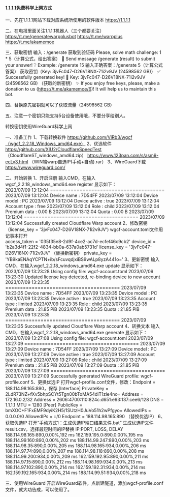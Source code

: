 #### 1.1.1.1免费科学上网方式

一、先在1.1.1.1网站下载对应系统所使用的软件版本
        https://1.1.1.1



二、在电报里面关注1.1.1.1机器人（三个都要关注）
        https://t.me/generatewarpplusbot
        https://t.me/warpplus
        https://t.me/akamemoe

三、获取密钥
        输入：/generate
        获取到验证码
        Please, solve math challenge: 1 * 5（计算公式，给出答案）
        🌇 Send message /generate (result) to submit your answer!
       ❔ Example: /generate 15
        输入正确答案：/generate 5（计算公式答案）
        获取密钥（Key: 3jvFc047-D26V18NX-71i2v9JV (24598562 GB)）
        ✅ Successfully generated key!
        🔐 Key: 3jvFc047-D26V18NX-71i2v9JV (24598562 GB) （获取的新密钥）
        ✨ If you enjoy free keys, please, make a donation to us (https://t.me/akamemoe/6)! It will help  us to maintain this bot.

四、替换原先密钥就可以了获取流量（24598562 GB）

五、注意一个密钥只能支持5台设备使用哦，不要分享给别人。    

转换密钥使用WireGuard科学上网

一、准备工作
        1、下载转换软件
        https://github.com/ViRb3/wgcf（wgcf_2.2.18_Windows_amd64.exe）
        2、优选软件
        https://github.com/XIU2/CloudflareSpeedTest （CloudflareST_windows_amd64.zip）
        https://www.123pan.com/s/asm9-ecLv3.html  （WIN端warp自选IP(手动+自动).rar）
        3、WireGuard下载
        https://www.wireguard.com/  

二、开始转换
        1、开启注册
              输入CMD，在输入wgcf_2.2.18_windows_amd64.exe register
              显示如下：     
2023/07/09 13:12:04 =======================================
2023/07/09 13:12:04 Device name   : 7D54FF
2023/07/09 13:12:04 Device model  : PC
2023/07/09 13:12:04 Device active : true
2023/07/09 13:12:04 Account type  : free
2023/07/09 13:12:04 Role          : child
2023/07/09 13:12:04 Premium data  : 0.00 B
2023/07/09 13:12:04 Quota         : 0.00 B
2023/07/09 13:12:04 =======================================
2023/07/09 13:12:04 Successfully created Cloudflare Warp account
        2、修改密钥 （license_key = '3jvFc047-D26V18NX-71i2v9JV')
          wgcf-account.toml文件用记事本打开  
access_token = '035f35e8-2d9f-4ce2-ac7d-ecfef46c9cb2'
device_id = 'b2a3d4f1-22f2-4834-bb0a-637a0ab5731d'
license_key = '3jvFc047-D26V18NX-71i2v9JV'  （替换新密钥）
private_key = 'YB9kaENAqYCPTN+ib/sFcuvqdjxiBS9wALp8yzA441o='
         3、更新密钥
         输入CMD，在输入wgcf_2.2.18_windows_amd64.exe update
         显示如下：
2023/07/09 13:23:28 Using config file: wgcf-account.toml
2023/07/09 13:23:30 Updated license key detected, re-binding device to new account
2023/07/09 13:23:35 =======================================
2023/07/09 13:23:35 Device name   : 7D54FF
2023/07/09 13:23:35 Device model  : PC
2023/07/09 13:23:35 Device active : true
2023/07/09 13:23:35 Account type  : limited
2023/07/09 13:23:35 Role          : child
2023/07/09 13:23:35 Premium data  : 21.85 PiB
2023/07/09 13:23:35 Quota         : 21.85 PiB
2023/07/09 13:23:35 =======================================
2023/07/09 13:23:35 Successfully updated Cloudflare Warp account
        4、转换文本
        输入CMD，在输入wgcf_2.2.18_windows_amd64.exe generate
        显示如下：
2023/07/09 13:27:08 Using config file: wgcf-account.toml
2023/07/09 13:27:09 =======================================
2023/07/09 13:27:09 Device name   : 7D54FF
2023/07/09 13:27:09 Device model  : PC
2023/07/09 13:27:09 Device active : true
2023/07/09 13:27:09 Account type  : limited
2023/07/09 13:27:09 Role          : child
2023/07/09 13:27:09 Premium data  : 21.85 PiB
2023/07/09 13:27:09 Quota         : 21.85 PiB
2023/07/09 13:27:09 =======================================
2023/07/09 13:27:09 Successfully generated WireGuard profile: wgcf-profile.conf
      5、更换优选IP
      打开wgcf-profile.conf文件，修改：Endpoint = 188.114.98.165:890，保存
[Interface]
PrivateKey = 2LdR73NZ+fXv5bhpSCYt5Tgn00bToMA54diT1zle4no=
Address = 172.16.0.2/32
Address = 2606:4700:110:824c:d651:e93:137:cee6/128
DNS = 1.1.1.1
MTU = 1280
[Peer]
PublicKey = bmXOC+F1FxEMF9dyiK2H5/1SUtzH0JuVo51h2wPfgyo=
AllowedIPs = 0.0.0.0/0
AllowedIPs = ::/0
Endpoint = 188.114.98.165:890  （替换优选IP）
       6、获取优选IP
       打开“手动方式1：生成优选IP端口结果文件.bat”
       生成优选IP文件result.csv，选择最短时间的IP替换
 IP:PORT, LOSS, DELAY
188.114.98.165:890,0.00%,192 ms
162.159.195.0:890,0.00%,195 ms
188.114.99.160:890,0.00%,202 ms
188.114.99.247:890,0.00%,203 ms
188.114.98.35:890,0.00%,205 ms
188.114.98.165:934,0.00%,206 ms
188.114.97.74:890,0.00%,207 ms
188.114.98.118:890,0.00%,208 ms
188.114.99.200:934,0.00%,209 ms
162.159.192.95:890,0.00%,211 ms
188.114.97.15:890,0.00%,212 ms
188.114.98.169:934,0.00%,213 ms
188.114.97.102:890,0.00%,214 ms
162.159.192.31:934,0.00%,214 ms
162.159.192.165:934,0.00%,214 ms
188.114.99.51:934,0.00%,218 ms

三、使用WireGuard
        开启WireGuard软件，点新建隧道，添加wgcf-profile.conf文件，就大功告成，可以使用了。
